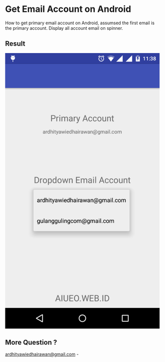 Get Email Account on Android
==============================

How to get primary email account on Android, assumsed the first email is the primary account.
Display all account email on spinner.


Result
--------------
<img src="screenshot.png" width="500"/>



More Question ?
--------------
ardhityawiedhairawan@gmail.com  -
